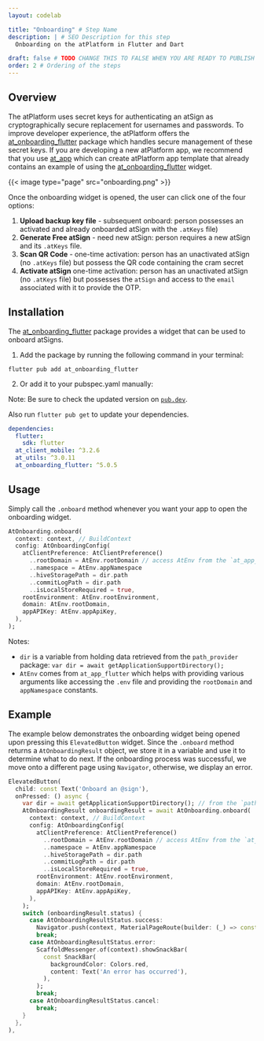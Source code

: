 ```yaml
---
layout: codelab

title: "Onboarding" # Step Name
description: | # SEO Description for this step
  Onboarding on the atPlatform in Flutter and Dart

draft: false # TODO CHANGE THIS TO FALSE WHEN YOU ARE READY TO PUBLISH THE PAGE
order: 2 # Ordering of the steps
---
```


## Overview

The atPlatform uses secret keys for authenticating an atSign as cryptographically secure replacement for usernames and passwords. To improve developer experience, the atPlatform offers the [at_onboarding_flutter](https://pub.dev/packages/at_onboarding_flutter) package which handles secure management of these secret keys. If you are developing a new atPlatform app, we recommend that you use [at_app](https://pub.dev/packages/at_app) which can create atPlatform app template that already contains an example of using the [at_onboarding_flutter](https://pub.dev/packages/at_onboarding_flutter) widget.

{{< image type="page" src="onboarding.png" >}}

Once the onboarding widget is opened, the user can click one of the four options:

1. **Upload backup key file** - subsequent onboard: person possesses an activated and already onboarded atSign with the `.atKeys` file)
2. **Generate Free atSign** - need new atSign: person requires a new atSign and its `.atKeys` file.
3. **Scan QR Code** - one-time activation: person has an unactivated atSign (no `.atKeys` file) but possess the QR code containing the cram secret
4. **Activate atSign** one-time activation: person has an unactivated atSign (no `.atKeys` file) but possesses the `atSign` and access to the `email` associated with it to provide the OTP. 

## Installation

The [at_onboarding_flutter](https://pub.dev/packages/at_onboarding_flutter) package provides a widget that can be used to onboard atSigns.

1. Add the package by running the following command in your terminal:

```
flutter pub add at_onboarding_flutter
```

2. Or add it to your pubspec.yaml manually:

Note: Be sure to check the updated version on [`pub.dev`](https://pub.dev/packages/at_onboarding_flutter).

Also run `flutter pub get` to update your dependencies.

```yaml
dependencies:
  flutter:
    sdk: flutter
  at_client_mobile: ^3.2.6
  at_utils: ^3.0.11
  at_onboarding_flutter: ^5.0.5
```


## Usage

Simply call the `.onboard` method whenever you want your app to open the onboarding widget.

```dart
AtOnboarding.onboard(
  context: context, // BuildContext
  config: AtOnboardingConfig(
    atClientPreference: AtClientPreference()
      ..rootDomain = AtEnv.rootDomain // access AtEnv from the `at_app_flutter` package
      ..namespace = AtEnv.appNamespace
      ..hiveStoragePath = dir.path
      ..commitLogPath = dir.path
      ..isLocalStoreRequired = true,
    rootEnvironment: AtEnv.rootEnvironment,
    domain: AtEnv.rootDomain,
    appAPIKey: AtEnv.appApiKey,
  ),
);
```

Notes:

- `dir` is a variable from holding data retrieved from the `path_provider` package: `var dir = await getApplicationSupportDirectory();`
- `AtEnv` comes from `at_app_flutter` which helps with providing various arguments like accessing the `.env` file and providing the `rootDomain` and `appNamespace` constants.

## Example

The example below demonstrates the onboarding widget being opened upon pressing this `ElevatedButton` widget. Since the `.onboard` method returns a `AtOnboardingResult` object, we store it in a variable and use it to determine what to do next. If the onboarding process was successful, we move onto a different page using `Navigator`, otherwise, we display an error. 

```dart
ElevatedButton(
  child: const Text('Onboard an @sign'),
  onPressed: () async {
    var dir = await getApplicationSupportDirectory(); // from the `path_provider` package
    AtOnboardingResult onboardingResult = await AtOnboarding.onboard(
      context: context, // BuildContext
      config: AtOnboardingConfig(
        atClientPreference: AtClientPreference()
          ..rootDomain = AtEnv.rootDomain // access AtEnv from the `at_app_flutter` package
          ..namespace = AtEnv.appNamespace
          ..hiveStoragePath = dir.path
          ..commitLogPath = dir.path
          ..isLocalStoreRequired = true,
        rootEnvironment: AtEnv.rootEnvironment,
        domain: AtEnv.rootDomain,
        appAPIKey: AtEnv.appApiKey,
      ),
    );
    switch (onboardingResult.status) {
      case AtOnboardingResultStatus.success:
        Navigator.push(context, MaterialPageRoute(builder: (_) => const HomeScreen()));
        break;
      case AtOnboardingResultStatus.error:
        ScaffoldMessenger.of(context).showSnackBar(
          const SnackBar(
            backgroundColor: Colors.red,
            content: Text('An error has occurred'),
          ),
        );
        break;
      case AtOnboardingResultStatus.cancel:
        break;
    }
  },
),
```
